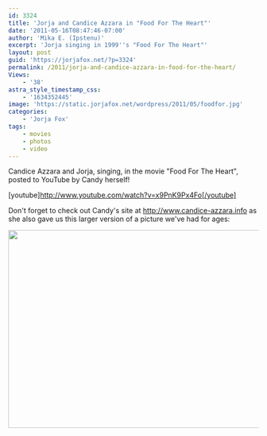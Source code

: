 ```yaml
---
id: 3324
title: 'Jorja and Candice Azzara in "Food For The Heart"'
date: '2011-05-16T08:47:46-07:00'
author: 'Mika E. (Ipstenu)'
excerpt: 'Jorja singing in 1999''s "Food For The Heart"'
layout: post
guid: 'https://jorjafox.net/?p=3324'
permalink: /2011/jorja-and-candice-azzara-in-food-for-the-heart/
Views:
    - '38'
astra_style_timestamp_css:
    - '1634352445'
image: 'https://static.jorjafox.net/wordpress/2011/05/foodfor.jpg'
categories:
    - 'Jorja Fox'
tags:
    - movies
    - photos
    - video
---
```


Candice Azzara and Jorja, singing, in the movie "Food For The Heart", posted to YouTube by Candy herself!

[youtube]http://www.youtube.com/watch?v=x9PnK9Px4Fo[/youtube]

Don't forget to check out Candy's site at <a href="http://www.candice-azzara.info">http://www.candice-azzara.info</a> as she also gave us this larger version of a picture we've had for ages:

<a href="https://jorjafox.net/gallery/movies/food/pub/food_for_the_heart_candice_azzara_02.jpg"><img class="aligncenter" title="Food For The Heart" src="https://jorjafox.net/gallery/cache/movies/food/pub/food_for_the_heart_candice_azzara_02_595.jpg" alt="" width="575" height="398" /></a>
